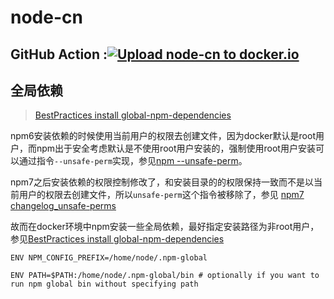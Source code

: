 # node-cn
## GitHub Action :[![Upload node-cn to docker.io](https://github.com/wakefun/docker-node-cn/actions/workflows/makefile.yml/badge.svg?branch=main&event=push)](https://github.com/wakefun/docker-node-cn/actions/workflows/makefile.yml)
## 全局依赖
> [BestPractices install global-npm-dependencies](https://github.com/nodejs/docker-node/blob/main/docs/BestPractices.md#global-npm-dependencies)  

npm6安装依赖的时候使用当前用户的权限去创建文件，因为docker默认是root用户，而npm出于安全考虑默认是不使用root用户安装的，强制使用root用户安装可以通过指令`--unsafe-perm`实现，参见[npm --unsafe-perm](https://docs.npmjs.com/cli/v6/using-npm/config#unsafe-perm)。  

npm7之后安装依赖的权限控制修改了，和安装目录的的权限保持一致而不是以当前用户的权限去创建文件，所以`unsafe-perm`这个指令被移除了，参见 [npm7 changelog_unsafe-perms](https://github.com/npm/cli/blob/release/v7.0.0/CHANGELOG.md#all-lifecycle-scripts)  

故而在docker环境中npm安装一些全局依赖，最好指定安装路径为非root用户，参见[BestPractices install global-npm-dependencies](https://github.com/nodejs/docker-node/blob/main/docs/BestPractices.md#global-npm-dependencies) 

```shell
ENV NPM_CONFIG_PREFIX=/home/node/.npm-global

ENV PATH=$PATH:/home/node/.npm-global/bin # optionally if you want to run npm global bin without specifying path
```